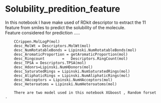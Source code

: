 # Solubility_predition_feature


In this notebook I have make used of RDkit descriptor to extract the 11 feature from smiles to predict the solubility of the molecule.  
        Feature considered for prediction .....
        
        CCrippen.MolLogP(mol)
        desc_MolWt = Descriptors.MolWt(mol)
        desc_NumRotatableBonds = Lipinski.NumRotatableBonds(mol)
        desc_AromaticProportion = getAromaticProportion(mol)
        desc_Ringcount        =   Descriptors.RingCount(mol)
        desc_TPSA = Descriptors.TPSA(mol)
        desc_Hdonrs=Lipinski.NumHDonors(mol)
        desc_SaturatedRings = Lipinski.NumSaturatedRings(mol)   
        desc_AliphaticRings = Lipinski.NumAliphaticRings(mol) 
        desc_HAcceptors = Lipinski.NumHAcceptors(mol)
        desc_Heteroatoms = Lipinski.NumHeteroatoms(mol)
        
        There are two model used in this notebook XGboost , Random forset .
        
